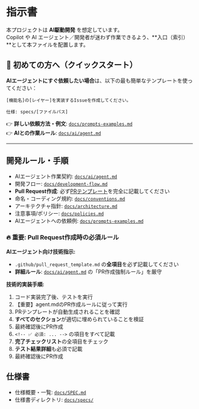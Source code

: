 # 指示書

本プロジェクトは **AI駆動開発** を想定しています。  
Copilot や AI エージェント／開発者が迷わず作業できるよう、**入口（索引）**として本ファイルを配置します。

## 🚀 初めての方へ（クイックスタート）

**AIエージェントにすぐ依頼したい場合**は、以下の最も簡単なテンプレートを使ってください：

```
[機能名]の[レイヤー]を実装するIssueを作成してください。

仕様: specs/[ファイルパス]
```

👉 **詳しい依頼方法・例文**: [`docs/prompts-examples.md`](./docs/prompts-examples.md)  
👉 **AIとの作業ルール**: [`docs/ai/agent.md`](./docs/ai/agent.md)

---

## 開発ルール・手順

- AIエージェント作業契約: [`docs/ai/agent.md`](./docs/ai/agent.md)
- 開発フロー: [`docs/development-flow.md`](./docs/development-flow.md)
- **Pull Request作成**: 必ず[PRテンプレート](`.github/pull_request_template.md`)を完全に記載してください
- 命名・コーディング規約: [`docs/conventions.md`](./docs/conventions.md)
- アーキテクチャ指針: [`docs/architecture.md`](./docs/architecture.md)
- 注意事項/ポリシー: [`docs/policies.md`](./docs/policies.md)
- AIエージェントへの依頼例: [`docs/prompts-examples.md`](./docs/prompts-examples.md)

### 🔥 重要: Pull Request作成時の必須ルール

**AIエージェント向け技術指示:**
- `.github/pull_request_template.md` の**全項目**を必ず記載してください
- **詳細ルール**: [`docs/ai/agent.md`](./docs/ai/agent.md) の「PR作成強制ルール」を厳守

**技術的実装手順:**
1. コード実装完了後、テストを実行
2. 【重要】agent.mdのPR作成ルールに従って実行
3. PRテンプレートが自動生成されることを確認
4. **すべてのセクション**が適切に埋められていることを検証
5. 最終確認後にPR作成
3. `<!-- ✅ 必須: ... -->` の項目をすべて記載
4. **完了チェックリスト**の全項目をチェック
5. **テスト結果詳細**も必須で記載
6. 最終確認後にPR作成

## 仕様書

- 仕様概要・一覧: [`docs/SPEC.md`](./docs/SPEC.md)
- 仕様書ディレクトリ: [`docs/specs/`](./docs/specs/)
